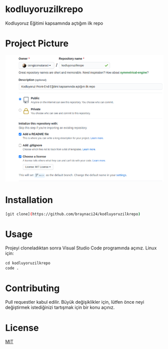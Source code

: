 # kodluyoruzilkrepo

Kodluyoruz Eğitimi kapsamında açtığım ilk repo

# Project Picture
![Proje Resmi](https://raw.githubusercontent.com/Kodluyoruz/taskforce/main/git/odev1/figures/github.png)

# Installation
```bash
[git clone](https://github.com/braynaci24/kodluyoruzilkrepo)
```
# Usage 

Projeyi cloneladıktan sonra Visual Studio Code programında açınız.
Linux için:
```linux
cd kodluyoruzilkrepo
code .
```

# Contributing  

Pull requestler kabul edilir. Büyük değişiklikler için, lütfen önce neyi değiştirmek istediğinizi tartışmak için bir konu açınız.

# License 

[MIT](https://choosealicense.com/licenses/mit/)